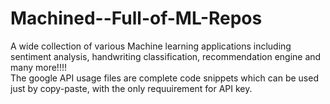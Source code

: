 # Machined--Full-of-ML-Repos
A wide collection of various Machine learning applications including sentiment analysis, handwriting classification, recommendation engine and many more!!!!
<br>
The google API usage files are complete code snippets which can be used just by copy-paste, with the only requuirement for API key.
